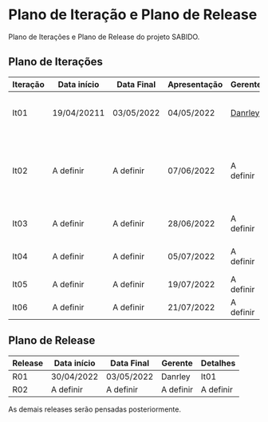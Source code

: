 # Plano de Iteração e Plano de Release

Plano de Iterações e Plano de Release do projeto SABIDO.

## Plano de Iterações

Iteração | Data início | Data Final | Apresentação | Gerente   | Detalhes
-------- | ----------- | ---------- | ------------ | -------   | -------
It01      | 19/04/20211 | 03/05/2022 |  04/05/2022 |  [Danrley](https://github.com/danrleydaniel)  | Criação do primeiro CRUD e documentos do projeto
It02      |  A definir  |  A definir |  07/06/2022  | A definir | Atualização dos documentos, criar modelo de arquitetura do software, implementação user story base
It03      |  A definir  |  A definir |  28/06/2022  | A definir | Implementação da lista de requisitos
It04      |  A definir  |  A definir |  05/07/2022  | A definir | Implementação da lista de User Stories
It05      |  A definir  |  A definir |  19/07/2022  | A definir | Novas implementações
It06      |  A definir  |  A definir |  21/07/2022  | A definir | Novas implementações


## Plano de Release

Release | Data início | Data Final | Gerente   | Detalhes
------- | ----------- | ---------- | --------- | --------
R01     |  30/04/2022 | 03/05/2022 | Danrley   | It01
R02     |  A definir  |  A definir | A definir | A definir

As demais releases serão pensadas posteriormente.